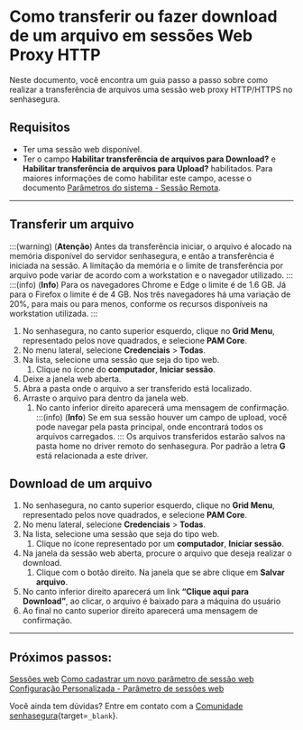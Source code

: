 # Como transferir ou fazer download de um arquivo em sessões Web Proxy HTTP

Neste documento, você encontra um guia passo a passo sobre como realizar a transferência de arquivos uma sessão web proxy HTTP/HTTPS no senhasegura.

## Requisitos

* Ter uma sessão web disponível.
* Ter o campo **Habilitar transferência de arquivos para Download?** e **Habilitar transferência de arquivos para Upload?** habilitados. Para maiores informações de como habilitar este campo, acesse o documento [Parâmetros do sistema - Sessão Remota](/v3-33/docs/pt/pam-session-proxy-settings).

---
## Transferir um arquivo
:::(warning) (**Atenção**)
Antes da transferência iniciar, o arquivo é alocado na memória disponível do servidor senhasegura, e então a transferência é iniciada na sessão. A limitação da memória e o limite de transferência por arquivo pode variar de acordo com a workstation e o navegador utilizado.
:::
:::(info) (**Info**)
Para os navegadores Chrome e Edge o limite é de 1.6 GB. Já para o Firefox o limite é de 4 GB. Nos três navegadores há uma variação de 20%, para mais ou para menos, conforme os recursos disponíveis na workstation utilizada.
:::

1. No senhasegura, no canto superior esquerdo, clique no **Grid Menu**, representado pelos nove quadrados, e selecione **PAM Core**.
2. No menu lateral, selecione **Credenciais** > **Todas**.
3. Na lista, selecione uma sessão que seja do tipo web.
    1. Clique no ícone do **computador**, **Iniciar sessão**.
4. Deixe a janela web aberta.
5. Abra a pasta onde o arquivo a ser transferido está localizado.
6. Arraste o arquivo para dentro da janela web.
    1. No canto inferior direito aparecerá uma mensagem de confirmação.
    :::(info) (**Info**)
    Se em sua sessão houver um campo de upload, você pode navegar pela pasta principal, onde encontrará todos os arquivos carregados.
    :::
Os arquivos transferidos estarão salvos na pasta home no driver remoto do senhasegura. Por padrão a letra **G** está relacionada a este driver.

## Download de um arquivo

1. No senhasegura, no canto superior esquerdo, clique no **Grid Menu**, representado pelos nove quadrados, e selecione **PAM Core**.
2. No menu lateral, selecione **Credenciais** > **Todas**.
3. Na lista, selecione uma sessão que seja do tipo web.
    1. Clique no ícone representado por um **computador**, **Iniciar sessão**.
4. Na janela da sessão web aberta, procure o arquivo que deseja realizar o download.
    1. Clique com o botão direito. Na janela que se abre clique em **Salvar arquivo**.
5. No canto inferior direito aparecerá um link **“Clique aqui para Download”**, ao clicar, o arquivo é baixado para a máquina do usuário
6. Ao final no canto superior direito aparecerá uma mensagem de confirmação.

---
## Próximos passos:
[Sessões web](/v3-33/docs/pt/pam-session-web-sessions)
[Como cadastrar um novo parâmetro de sessão web](/v3-33/docs/pt/pam-session-how-to-register-a-new-web-session-parameter)
[Configuração Personalizada - Parâmetro de sessões web](/v3-33/docs/pt/pam-session-about-customize-settings-web-sessions-parameters)

Você ainda tem dúvidas? Entre em contato com a [Comunidade senhasegura](https://community.senhasegura.io/){target=`_blank`}.